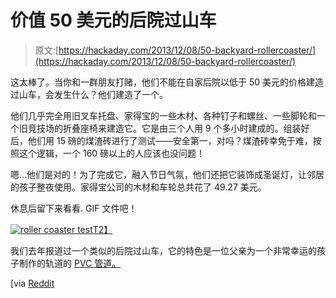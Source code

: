 # 价值 50 美元的后院过山车

> 原文:[https://hackaday.com/2013/12/08/50-backyard-rollercoaster/](https://hackaday.com/2013/12/08/50-backyard-rollercoaster/)

这太棒了。当你和一群朋友打赌，他们不能在自家后院以低于 50 美元的价格建造过山车，会发生什么？他们建造了一个。

他们几乎完全用旧叉车托盘、家得宝的一些木材、各种钉子和螺丝、一些脚轮和一个旧竞技场的折叠座椅来建造它。它是由三个人用 9 个多小时建成的。组装好后，他们用 15 磅的煤渣砖进行了测试——安全第一，对吗？煤渣砖幸免于难，按照这个逻辑，一个 160 磅以上的人应该也没问题！

嗯…他们是对的！为了完成它，融入节日气氛，他们还把它装饰成圣诞灯，让邻居的孩子整夜使用。家得宝公司的木材和车轮总共花了 49.27 美元。

休息后留下来看看. GIF 文件吧！

[![roller coaster test](../Images/a915a58414e6e78cab11b861fbddd7a7.png)T2】](http://hackaday.com/wp-content/uploads/2013/12/roller-coaster-test.gif)

我们去年报道过一个类似的后院过山车，它的特色是一位父亲为一个非常幸运的孩子制作的轨道的 [PVC 管道。](http://hackaday.com/2012/08/11/manpowered-pvc-rollercoaster/)

[via [Reddit](http://www.reddit.com/r/pics/comments/1sa740/guy_builds_roller_coaster_for_under_50_dollars/)